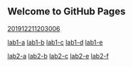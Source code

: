 ## Welcome to GitHub Pages

[201912211203006](https://1975-k.github.io/201912211203006.png)  

[lab1-a](https://1975-k.github.io/test1-1.html)  [lab1-b](https://1975-k.github.io/test1-2.html)  [lab1-c](https://1975-k.github.io/test1-3.html)  [lab1-d](https://1975-k.github.io/test1-4.html)  [lab1-e](https://1975-k.github.io/test1-5.html)

[lab2-a](https://1975-k.github.io/lab2/test2-1.html)  [lab2-b](https://1975-k.github.io/lab2/test2-2.html)  [lab2-c](https://1975-k.github.io/lab2/test2-3.html)  [lab2-e](https://1975-k.github.io/lab2/test2-4.html)  [lab2-f](https://1975-k.github.io/lab2/test2-5.html)
